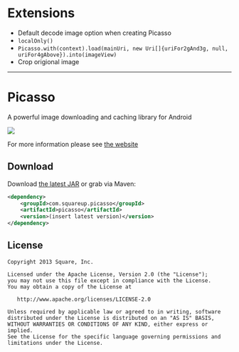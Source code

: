 

# Extensions

* Default decode image option when creating Picasso
* `localOnly()`
* `Picasso.with(context).load(mainUri, new Uri[]{uriFor2gAnd3g, null, uriFor4gAbove}).into(imageView)`
* Crop origional image





---------------------

Picasso
========

A powerful image downloading and caching library for Android

![](website/static/sample.png)

For more information please see [the website][1]



Download
--------

Download [the latest JAR][2] or grab via Maven:

```xml
<dependency>
    <groupId>com.squareup.picasso</groupId>
    <artifactId>picasso</artifactId>
    <version>(insert latest version)</version>
</dependency>
```



License
--------

    Copyright 2013 Square, Inc.

    Licensed under the Apache License, Version 2.0 (the "License");
    you may not use this file except in compliance with the License.
    You may obtain a copy of the License at

       http://www.apache.org/licenses/LICENSE-2.0

    Unless required by applicable law or agreed to in writing, software
    distributed under the License is distributed on an "AS IS" BASIS,
    WITHOUT WARRANTIES OR CONDITIONS OF ANY KIND, either express or implied.
    See the License for the specific language governing permissions and
    limitations under the License.


 [1]: http://square.github.io/picasso/
 [2]: http://repository.sonatype.org/service/local/artifact/maven/redirect?r=central-proxy&g=com.squareup.picasso&a=picasso&v=LATEST
